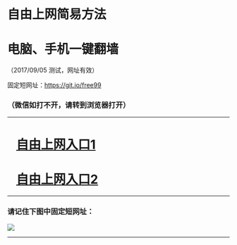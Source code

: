 ﻿# 自由上网简易方法

# 电脑、手机一键翻墙

（2017/09/05 测试，网址有效）

固定短网址：https://git.io/free99

### （微信如打不开，请转到浏览器打开）


***





# &nbsp;&nbsp; <a href="http://ft4455348.fwq-tz1001.xyz/fwqtz01.html?t=090500122445 " target="_blank">自由上网入口1</a>
# &nbsp;&nbsp; <a href="http://ft2322230822.fwq-tz1002.xyz/fwqtz02.html?t=09050011381 " target="_blank">自由上网入口2</a>
***

### 请记住下图中固定短网址：

<img src="https://s3-us-west-2.amazonaws.com/fwq-1001/yjfq-20170905okok.png" /> 


***

